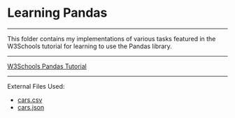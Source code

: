# Learning Pandas
***
This folder contains my implementations of various tasks featured in the W3Schools tutorial for learning to use the Pandas library. 
***
[W3Schools Pandas Tutorial](https://www.w3schools.com/python/pandas/default.asp)
***
External Files Used:
* [cars.csv](https://gist.github.com/noamross/e5d3e859aa0c794be10b#file-cars-csv)
* [cars.json](https://github.com/vega/vega/blob/main/docs/data/cars.json)